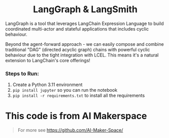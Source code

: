 
## <h1 align="center" id="heading">LangGraph & LangSmith</h1>

LangGraph is a tool that leverages LangChain Expression Language to build coordinated multi-actor and stateful applications that includes cyclic behaviour.

Beyond the agent-forward approach - we can easily compose and combine traditional "DAG" (directed acyclic graph) chains with powerful cyclic behaviour due to the tight integration with LCEL. This means it's a natural extension to LangChain's core offerings!

### Steps to Run:

1. Create a Python 3.11 environment
2. `pip install jupyter` so you can run the notebook
3. `pip install -r requirements.txt` to install all the requirements


# This code is from AI Makerspace
>For more see https://github.com/AI-Maker-Space/